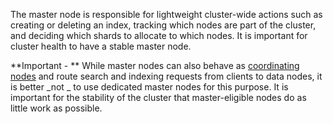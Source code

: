  The master node is responsible for lightweight cluster-wide actions such as creating or deleting an index, tracking which nodes are part of the cluster, and deciding which shards to allocate to which nodes. It is important for cluster health to have a stable master node.

**Important  - ** While master nodes can also behave as [coordinating nodes](https://www.elastic.co/guide/en/elasticsearch/reference/5.4/modules-node.html#coordinating-node) and route search and indexing requests from clients to data nodes, it is better _not _ to use dedicated master nodes for this purpose. It is important for the stability of the cluster that master-eligible nodes do as little work as possible.

